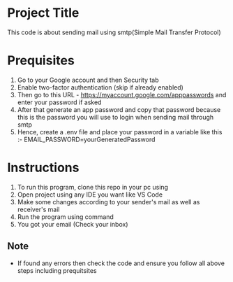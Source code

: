 # Project Title
This code is about sending mail using smtp(Simple Mail Transfer Protocol)

# Prequisites
1. Go to your Google account and then Security tab
2. Enable two-factor authentication (skip if already enabled)
3. Then go to this URL - https://myaccount.google.com/apppasswords and enter your password if asked
4. After that generate an app password and copy that password because this is the password you will use to login when sending mail through smtp
5. Hence, create a .env file and place your password in a variable like this :- EMAIL_PASSWORD=yourGeneratedPassword

# Instructions
1. To run this program, clone this repo in your pc using <git clone URL_of_this_repo>
2. Open project using any IDE you want like VS Code
3. Make some changes according to your sender's mail as well as receiver's mail
4. Run the program using command <python3 emailSender.py>
5. You got your email (Check your inbox)


## Note
- If found any errors then check the code and ensure you follow all above steps including prequitsites
